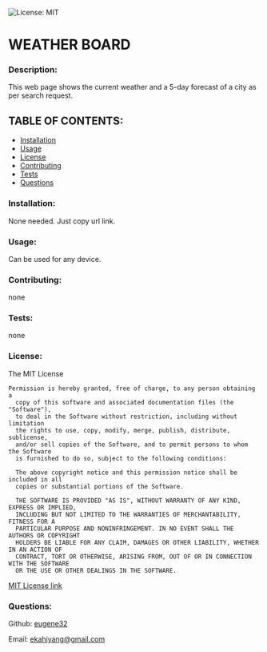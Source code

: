 ![License: MIT](https://img.shields.io/badge/License-MIT-yellow.svg)

# WEATHER BOARD


### Description:  
This web page shows the current weather and a 5-day forecast of a city as per search request. 



## TABLE OF CONTENTS:

* [Installation](#installation)
* [Usage](#usage)
* [License](#license)
* [Contributing](#contributing)
* [Tests](#tests)
* [Questions](#questions)



### Installation:    
None needed.  Just copy url link.

### Usage:  
Can be used for any device.

### Contributing:  
none

### Tests:  
none

### License:  
The MIT License

	Permission is hereby granted, free of charge, to any person obtaining a 
      copy of this software and associated documentation files (the "Software"), 
      to deal in the Software without restriction, including without limitation 
      the rights to use, copy, modify, merge, publish, distribute, sublicense, 
      and/or sell copies of the Software, and to permit persons to whom the Software 
      is furnished to do so, subject to the following conditions:

      The above copyright notice and this permission notice shall be included in all 
      copies or substantial portions of the Software.
      
      THE SOFTWARE IS PROVIDED "AS IS", WITHOUT WARRANTY OF ANY KIND, EXPRESS OR IMPLIED, 
      INCLUDING BUT NOT LIMITED TO THE WARRANTIES OF MERCHANTABILITY, FITNESS FOR A 
      PARTICULAR PURPOSE AND NONINFRINGEMENT. IN NO EVENT SHALL THE AUTHORS OR COPYRIGHT 
      HOLDERS BE LIABLE FOR ANY CLAIM, DAMAGES OR OTHER LIABILITY, WHETHER IN AN ACTION OF 
      CONTRACT, TORT OR OTHERWISE, ARISING FROM, OUT OF OR IN CONNECTION WITH THE SOFTWARE 
      OR THE USE OR OTHER DEALINGS IN THE SOFTWARE.

[MIT License link](https://opensource.org/licenses/MIT)

### Questions: 

Github:  [eugene32](https://github.com/eugene32)

Email:   [ekahiyang@gmail.com](mailto:ekahiyang@gmail.com)

        